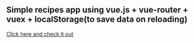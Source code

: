 ## Simple recipes app using vue.js + vue-router + vuex + localStorage(to save data on reloading)
 [Click here and check it out](https://tamagotchi9.github.io/vue-recipes-app.github.io/#/)
